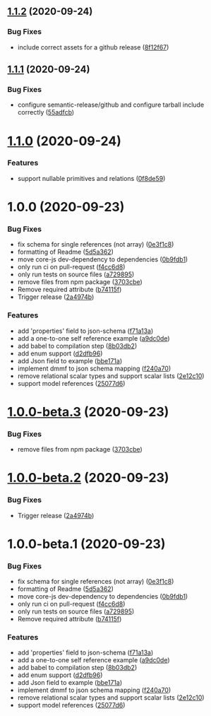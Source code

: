 ## [1.1.2](https://github.com/valentinpalkovic/prisma-json-schema-generator/compare/v1.1.1...v1.1.2) (2020-09-24)


### Bug Fixes

* include correct assets for a github release ([8f12f67](https://github.com/valentinpalkovic/prisma-json-schema-generator/commit/8f12f6711e5af64b269b3fc3717d5bf6fc75d940))

## [1.1.1](https://github.com/valentinpalkovic/prisma-json-schema-generator/compare/v1.1.0...v1.1.1) (2020-09-24)


### Bug Fixes

* configure semantic-release/github and configure tarball include correctly ([55adfcb](https://github.com/valentinpalkovic/prisma-json-schema-generator/commit/55adfcbbee5ac610fff7f102d5ea63dd0216e398))

# [1.1.0](https://github.com/valentinpalkovic/prisma-json-schema-generator/compare/v1.0.0...v1.1.0) (2020-09-24)


### Features

* support nullable primitives and relations ([0f8de59](https://github.com/valentinpalkovic/prisma-json-schema-generator/commit/0f8de59df785446f138b9cefbe9458916663c7b5))

# 1.0.0 (2020-09-23)


### Bug Fixes

* fix schema for single references (not array) ([0e3f1c8](https://github.com/valentinpalkovic/prisma-json-schema-generator/commit/0e3f1c84cf408b33f833d3d7520819bc5d603656))
* formatting of Readme ([5d5a362](https://github.com/valentinpalkovic/prisma-json-schema-generator/commit/5d5a3623062dd146e1f23058df03af8708dd972d))
* move core-js dev-dependency to dependencies ([0b9fdb1](https://github.com/valentinpalkovic/prisma-json-schema-generator/commit/0b9fdb1ca5372344dc48b42ab0512ffaa0df8642))
* only run ci on pull-request ([f4cc6d8](https://github.com/valentinpalkovic/prisma-json-schema-generator/commit/f4cc6d888a099ca0ff07488ba07719d3bbe6ee60))
* only run tests on source files ([a729895](https://github.com/valentinpalkovic/prisma-json-schema-generator/commit/a7298955831f9bf9544363e43282f393829ff978))
* remove files from npm package ([3703cbe](https://github.com/valentinpalkovic/prisma-json-schema-generator/commit/3703cbe7348e6506dd61deeaad94b5629e39f8b3))
* Remove required attribute ([b74115f](https://github.com/valentinpalkovic/prisma-json-schema-generator/commit/b74115f894ab834024276d5e9f756675c5f0338c))
* Trigger release ([2a4974b](https://github.com/valentinpalkovic/prisma-json-schema-generator/commit/2a4974beeb0690edda190054d4892ee2a6d7717f))


### Features

* add 'properties' field to json-schema ([f71a13a](https://github.com/valentinpalkovic/prisma-json-schema-generator/commit/f71a13a73a038dfebbfffdaf278d27962c36e264))
* add a one-to-one self reference example ([a9dc0de](https://github.com/valentinpalkovic/prisma-json-schema-generator/commit/a9dc0dea69e27442004aab9cb87e9d9d1c79edc8))
* add babel to compilation step ([8b03db2](https://github.com/valentinpalkovic/prisma-json-schema-generator/commit/8b03db26eb45b2d54df26500ffe15dca36019576))
* add enum support ([d2dfb96](https://github.com/valentinpalkovic/prisma-json-schema-generator/commit/d2dfb9640f93be87e4437a6ddd95ddc821e4c7a2))
* add Json field to example ([bbe171a](https://github.com/valentinpalkovic/prisma-json-schema-generator/commit/bbe171a65ad48533d4caf906c632d2f72859d57a))
* implement dmmf to json schema mapping ([f240a70](https://github.com/valentinpalkovic/prisma-json-schema-generator/commit/f240a701116fc068c7ac7df57bfee0f272c11ba5))
* remove relational scalar types and support scalar lists ([2e12c10](https://github.com/valentinpalkovic/prisma-json-schema-generator/commit/2e12c102f780227bbafc45a0f9b373140701226c))
* support model references ([25077d6](https://github.com/valentinpalkovic/prisma-json-schema-generator/commit/25077d692b805961c01178e28ceb1207c3c5736a))

# [1.0.0-beta.3](https://github.com/valentinpalkovic/prisma-json-schema-generator/compare/v1.0.0-beta.2...v1.0.0-beta.3) (2020-09-23)


### Bug Fixes

* remove files from npm package ([3703cbe](https://github.com/valentinpalkovic/prisma-json-schema-generator/commit/3703cbe7348e6506dd61deeaad94b5629e39f8b3))

# [1.0.0-beta.2](https://github.com/valentinpalkovic/prisma-json-schema-generator/compare/v1.0.0-beta.1...v1.0.0-beta.2) (2020-09-23)


### Bug Fixes

* Trigger release ([2a4974b](https://github.com/valentinpalkovic/prisma-json-schema-generator/commit/2a4974beeb0690edda190054d4892ee2a6d7717f))

# 1.0.0-beta.1 (2020-09-23)


### Bug Fixes

* fix schema for single references (not array) ([0e3f1c8](https://github.com/valentinpalkovic/prisma-json-schema-generator/commit/0e3f1c84cf408b33f833d3d7520819bc5d603656))
* formatting of Readme ([5d5a362](https://github.com/valentinpalkovic/prisma-json-schema-generator/commit/5d5a3623062dd146e1f23058df03af8708dd972d))
* move core-js dev-dependency to dependencies ([0b9fdb1](https://github.com/valentinpalkovic/prisma-json-schema-generator/commit/0b9fdb1ca5372344dc48b42ab0512ffaa0df8642))
* only run ci on pull-request ([f4cc6d8](https://github.com/valentinpalkovic/prisma-json-schema-generator/commit/f4cc6d888a099ca0ff07488ba07719d3bbe6ee60))
* only run tests on source files ([a729895](https://github.com/valentinpalkovic/prisma-json-schema-generator/commit/a7298955831f9bf9544363e43282f393829ff978))
* Remove required attribute ([b74115f](https://github.com/valentinpalkovic/prisma-json-schema-generator/commit/b74115f894ab834024276d5e9f756675c5f0338c))


### Features

* add 'properties' field to json-schema ([f71a13a](https://github.com/valentinpalkovic/prisma-json-schema-generator/commit/f71a13a73a038dfebbfffdaf278d27962c36e264))
* add a one-to-one self reference example ([a9dc0de](https://github.com/valentinpalkovic/prisma-json-schema-generator/commit/a9dc0dea69e27442004aab9cb87e9d9d1c79edc8))
* add babel to compilation step ([8b03db2](https://github.com/valentinpalkovic/prisma-json-schema-generator/commit/8b03db26eb45b2d54df26500ffe15dca36019576))
* add enum support ([d2dfb96](https://github.com/valentinpalkovic/prisma-json-schema-generator/commit/d2dfb9640f93be87e4437a6ddd95ddc821e4c7a2))
* add Json field to example ([bbe171a](https://github.com/valentinpalkovic/prisma-json-schema-generator/commit/bbe171a65ad48533d4caf906c632d2f72859d57a))
* implement dmmf to json schema mapping ([f240a70](https://github.com/valentinpalkovic/prisma-json-schema-generator/commit/f240a701116fc068c7ac7df57bfee0f272c11ba5))
* remove relational scalar types and support scalar lists ([2e12c10](https://github.com/valentinpalkovic/prisma-json-schema-generator/commit/2e12c102f780227bbafc45a0f9b373140701226c))
* support model references ([25077d6](https://github.com/valentinpalkovic/prisma-json-schema-generator/commit/25077d692b805961c01178e28ceb1207c3c5736a))
